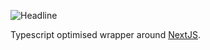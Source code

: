 ![Headline](https://user-images.githubusercontent.com/185555/48535151-381ce880-e90f-11e8-9555-37e75bc87371.png)

Typescript optimised wrapper around [NextJS](https://nextjs.org/).
